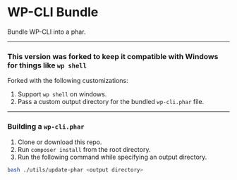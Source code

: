 WP-CLI Bundle
======

Bundle WP-CLI into a phar. 

--------------------------------------------------------------

### This version was forked to keep it compatible with Windows for things like `wp shell`

Forked with the following customizations:
1. Support `wp shell` on windows.
2. Pass a custom output directory for the bundled `wp-cli.phar` file.

--------------------------------------------------------------------------------------------------------------------------------------

### Building a `wp-cli.phar`
1. Clone or download this repo.
2. Run `composer install` from the root directory.
3. Run the following command while specifying an output directory.

```bash
bash ./utils/update-phar <output directory>
```

